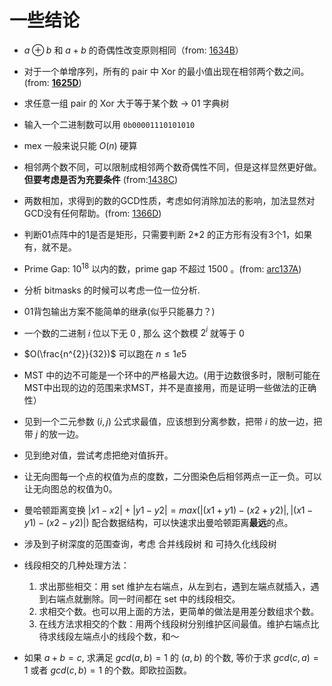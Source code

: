 # 一些结论

- $a\oplus b$  和 $a + b$ 的奇偶性改变原则相同（from: [1634B](https://codeforces.com/contest/1634/problem/B)）
- 对于一个单增序列，所有的 pair 中 Xor 的最小值出现在相邻两个数之间。(from: **[1625D](https://codeforces.com/contest/1625/problem/D)**)
- 求任意一组 pair 的 Xor 大于等于某个数 → 01 字典树
- 输入一个二进制数可以用 `0b00001110101010`
- mex 一般来说只能 $O(n)$ 硬算
- 相邻两个数不同，可以限制成相邻两个数奇偶性不同，但是这样显然更好做。**但要考虑是否为充要条件** (from:[1438C](https://codeforces.com/problemset/problem/1438/C))
- 两数相加，求得到的数的GCD性质，考虑如何消除加法的影响，加法显然对GCD没有任何帮助。(from: [1366D](https://codeforces.com/problemset/problem/1366/D))
- 判断01点阵中的1是否是矩形，只需要判断  2*2 的正方形有没有3个1，如果有，就不是。
- Prime Gap: $10^{18}$ 以内的数，prime gap 不超过 $1500$ 。(from: [arc137A](https://atcoder.jp/contests/arc137/tasks/arc137_a))
- 分析 bitmasks 的时候可以考虑一位一位分析.
- 01背包输出方案不能简单的继承(似乎只能暴力？)
- 一个数的二进制  $i$ 位以下无 $0$ , 那么 这个数模 $2^{i}$ 就等于 0
- $O(\frac{n^{2}}{32})$ 可以跑在 $n \leq 1e5$
- MST 中的边不可能是一个环中的严格最大边。(用于边数很多时，限制可能在MST中出现的边的范围来求MST，并不是直接用，而是证明一些做法的正确性）
- 见到一个二元参数 $(i, j)$ 公式求最值，应该想到分离参数，把带 $i$ 的放一边，把带 $j$ 的放一边。
- 见到绝对值，尝试考虑把绝对值拆开。
- 让无向图每一个点的权值为点的度数，二分图染色后相邻两点一正一负。可以让无向图总的权值为0。
- 曼哈顿距离变换 $|x1 −x2|+|y1 −y2| = max(|(x1 +y1)−(x2 +y2)|,|(x1 −y1)−(x2 −y2)|)$ 		 配合数据结构，可以快速求出曼哈顿距离**最远**的点。
- 涉及到子树深度的范围查询，考虑 合并线段树 和 可持久化线段树
- 线段相交的几种处理方法：
    1. 求出那些相交：用 set 维护左右端点，从左到右，遇到左端点就插入，遇到右端点就删除。同一时间都在 set 中的线段相交。
    2. 求相交个数。也可以用上面的方法，更简单的做法是用差分数组求个数。
    3. 在线方法求相交的个数：用两个线段树分别维护区间最值。维护右端点比待求线段左端点小的线段个数，和～

- 如果 $a + b = c$, 求满足 $gcd(a, b) = 1$ 的 $(a, b)$ 的个数, 等价于求 $gcd(c, a) = 1$ 或者 $gcd(c, b) = 1$ 的个数。即欧拉函数。
